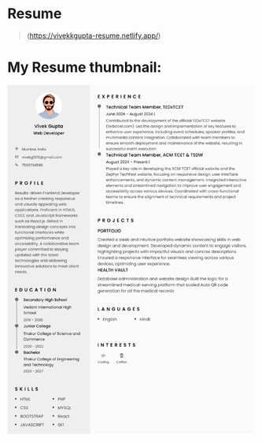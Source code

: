 # Resume
>(https://vivekkgupta-resume.netlify.app/)

# My Resume thumbnail:

![Resume](assets/img/Vivek-Resume-1.png)
